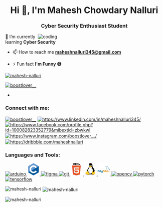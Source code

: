 <h1 align="center">Hi 👋, I'm Mahesh Chowdary Nalluri</h1>
<h3 align="center">Cyber Security Enthusiast Student</h3>

<img align="right" alt="coding" width="400" src="https://user-images.githubusercontent.com/55389276/140866485-8fb1c876-9a8f-4d6a-98dc-08c4981eaf70.gif">

 🌱 I’m currently learning **Cyber Security**

- 📫 How to reach me **maheshnalluri345@gmail.com**

- ⚡ Fun fact **I'm Funny 😅**

<p align="left"> <a href="https://github.com/ryo-ma/github-profile-trophy"><img src="https://github-profile-trophy.vercel.app/?username=mahesh-nalluri" alt="mahesh-nalluri" /></a> </p>

<p align="left"> <a href="https://twitter.com/boostlover__" target="blank"><img src="https://img.shields.io/twitter/follow/boostlover__?logo=twitter&style=for-the-badge" alt="boostlover__" /></a> </p>

-

<h3 align="left">Connect with me:</h3>
<p align="left">
<a href="https://twitter.com/boostlover__" target="blank"><img align="center" src="https://raw.githubusercontent.com/rahuldkjain/github-profile-readme-generator/master/src/images/icons/Social/twitter.svg" alt="boostlover__" height="30" width="40" /></a>
<a href="https://linkedin.com/in/https://www.linkedin.com/in/maheshnalluri345/" target="blank"><img align="center" src="https://raw.githubusercontent.com/rahuldkjain/github-profile-readme-generator/master/src/images/icons/Social/linked-in-alt.svg" alt="https://www.linkedin.com/in/maheshnalluri345/" height="30" width="40" /></a>
<a href="https://fb.com/https://www.facebook.com/profile.php?id=100082823352779&mibextid=zbwkwl" target="blank"><img align="center" src="https://raw.githubusercontent.com/rahuldkjain/github-profile-readme-generator/master/src/images/icons/Social/facebook.svg" alt="https://www.facebook.com/profile.php?id=100082823352779&mibextid=zbwkwl" height="30" width="40" /></a>
<a href="https://instagram.com/https://www.instagram.com/boostlover__/" target="blank"><img align="center" src="https://raw.githubusercontent.com/rahuldkjain/github-profile-readme-generator/master/src/images/icons/Social/instagram.svg" alt="https://www.instagram.com/boostlover__/" height="30" width="40" /></a>
<a href="https://dribbble.com/https://dribbble.com/maheshnalluri" target="blank"><img align="center" src="https://raw.githubusercontent.com/rahuldkjain/github-profile-readme-generator/master/src/images/icons/Social/dribbble.svg" alt="https://dribbble.com/maheshnalluri" height="30" width="40" /></a>
</p>

<h3 align="left">Languages and Tools:</h3>
<p align="left"> <a href="https://www.arduino.cc/" target="_blank" rel="noreferrer"> <img src="https://cdn.worldvectorlogo.com/logos/arduino-1.svg" alt="arduino" width="40" height="40"/> </a> <a href="https://www.cprogramming.com/" target="_blank" rel="noreferrer"> <img src="https://raw.githubusercontent.com/devicons/devicon/master/icons/c/c-original.svg" alt="c" width="40" height="40"/> </a> <a href="https://www.figma.com/" target="_blank" rel="noreferrer"> <img src="https://www.vectorlogo.zone/logos/figma/figma-icon.svg" alt="figma" width="40" height="40"/> </a> <a href="https://git-scm.com/" target="_blank" rel="noreferrer"> <img src="https://www.vectorlogo.zone/logos/git-scm/git-scm-icon.svg" alt="git" width="40" height="40"/> </a> <a href="https://www.w3.org/html/" target="_blank" rel="noreferrer"> <img src="https://raw.githubusercontent.com/devicons/devicon/master/icons/html5/html5-original-wordmark.svg" alt="html5" width="40" height="40"/> </a> <a href="https://www.linux.org/" target="_blank" rel="noreferrer"> <img src="https://raw.githubusercontent.com/devicons/devicon/master/icons/linux/linux-original.svg" alt="linux" width="40" height="40"/> </a> <a href="https://www.mysql.com/" target="_blank" rel="noreferrer"> <img src="https://raw.githubusercontent.com/devicons/devicon/master/icons/mysql/mysql-original-wordmark.svg" alt="mysql" width="40" height="40"/> </a> <a href="https://opencv.org/" target="_blank" rel="noreferrer"> <img src="https://www.vectorlogo.zone/logos/opencv/opencv-icon.svg" alt="opencv" width="40" height="40"/> </a> <a href="https://pytorch.org/" target="_blank" rel="noreferrer"> <img src="https://www.vectorlogo.zone/logos/pytorch/pytorch-icon.svg" alt="pytorch" width="40" height="40"/> </a> <a href="https://www.tensorflow.org" target="_blank" rel="noreferrer"> <img src="https://www.vectorlogo.zone/logos/tensorflow/tensorflow-icon.svg" alt="tensorflow" width="40" height="40"/> </a> </p>

<p><img align="left" src="https://github-readme-stats.vercel.app/api/top-langs?username=mahesh-nalluri&show_icons=true&locale=en&layout=compact" alt="mahesh-nalluri" /></p>

<p>&nbsp;<img align="center" src="https://github-readme-stats.vercel.app/api?username=mahesh-nalluri&show_icons=true&locale=en" alt="mahesh-nalluri" /></p>

<p><img align="center" src="https://github-readme-streak-stats.herokuapp.com/?user=mahesh-nalluri&" alt="mahesh-nalluri" /></p>
